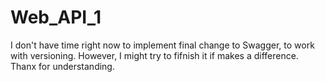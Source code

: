 # Web_API_1


I don't have time right now to implement final change to Swagger, to work with versioning. However, I might try to fifnish it if makes a difference. Thanx for understanding.
